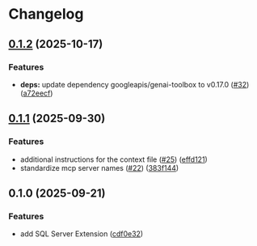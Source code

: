 # Changelog

## [0.1.2](https://github.com/gemini-cli-extensions/sql-server/compare/0.1.1...0.1.2) (2025-10-17)


### Features

* **deps:** update dependency googleapis/genai-toolbox to v0.17.0 ([#32](https://github.com/gemini-cli-extensions/sql-server/issues/32)) ([a72eecf](https://github.com/gemini-cli-extensions/sql-server/commit/a72eecf6fa6e5dc3d7b1b8f2684329c80ecba186))

## [0.1.1](https://github.com/gemini-cli-extensions/sql-server/compare/0.1.0...0.1.1) (2025-09-30)


### Features

* additional instructions for the context file ([#25](https://github.com/gemini-cli-extensions/sql-server/issues/25)) ([effd121](https://github.com/gemini-cli-extensions/sql-server/commit/effd1219f623e8021c5c26eee00e250c04e320c1))
* standardize mcp server names ([#22](https://github.com/gemini-cli-extensions/sql-server/issues/22)) ([383f144](https://github.com/gemini-cli-extensions/sql-server/commit/383f14432c6132efdd5fb8df1d56b34c229ae09e))

## 0.1.0 (2025-09-21)


### Features

* add SQL Server Extension ([cdf0e32](https://github.com/gemini-cli-extensions/sql-server/commit/cdf0e32ab4f93c62f331c9d4817fe0b848232cc8))
